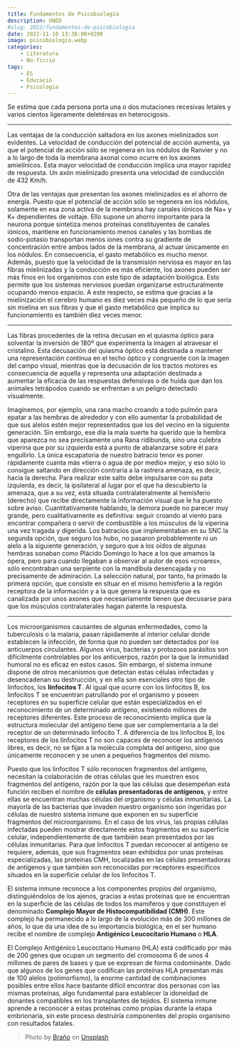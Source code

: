 ```yaml
---
title: Fundamentos de Psicobiología
description: UNED
#slug: 2022/fundamentos-de-psicobiologia
date: 2022-11-10 13:38:00+0200
image: psicobiologia.webp
categories: 
    - Literatura
    - No-ficció
tags:
    - ES
    - Educació
    - Psicologia
---
```


Se estima que cada persona porta una o dos mutaciones recesivas letales y varios cientos ligeramente deletéreas en heterocigosis.

---

Las ventajas de la conducción saltadora en los axones mielinizados son evidentes. La velocidad de conducción del potencial de acción aumenta, ya que el potencial de acción sólo se regenera en los nódulos de Ranvier y no a lo largo de toda la membrana axonal como ocurre en los axones amielínicos. Esta mayor velocidad de conducción implica una mayor rapidez de respuesta. Un axón mielinizado presenta una velocidad de conducción de 432 Km/h.

Otra de las ventajas que presentan los axones mielinizados es el ahorro de energía. Puesto que el potencial de acción sólo se regenera en los nódulos, solamente en esa zona activa de la membrana hay canales iónicos de Na+ y K+ dependientes de voltaje. Ello supone un ahorro importante para la neurona porque sintetiza menos proteínas constituyentes de canales iónicos, mantiene en funcionamiento menos canales y las bombas de sodio-potasio transportan menos iones contra su gradiente de concentración entre ambos lados de la membrana, al actuar únicamente en los nódulos. En consecuencia, el gasto metabólico es mucho menor. Además, puesto que la velocidad de la transmisión nerviosa es mayor en las fibras mielinizadas y la conducción es más eficiente, los axones pueden ser más finos en los organismos con este tipo de adaptación biológica. Esto permite que los sistemas nerviosos puedan organizarse estructuralmente ocupando menos espacio. A este respecto, se estima que gracias a la mielinización el cerebro humano es diez veces más pequeño de lo que sería sin mielina en sus fibras y que el gasto metabólico que implica su funcionamiento es también diez veces menor.

---

Las fibras procedentes de la retina decusan en el quiasma óptico para solventar la inversión de 180º que experimenta la imagen al atravesar el cristalino. Esta decusación del quiasma óptico está destinada a mantener una representación continua en el techo óptico y congruente con la imagen del campo visual, mientras que la decusación de los tractos
motores es consecuencia de aquella y representa una adaptación destinada a aumentar la eficacia de las respuestas defensivas o de huida que dan los animales tetrápodos cuando se enfrentan a un peligro detectado visualmente.

Imaginemos, por ejemplo, una rana macho croando a todo pulmón para epatar a las hembras de alrededor y con ello aumentar la probabilidad de que sus alelos estén mejor representados que los del vecino en la siguiente generación. Sin embargo, ese día la mala suerte ha querido que la hembra que aparezca no sea precisamente una Rana ridibunda, sino una culebra viperina que por su izquierda está a punto de abalanzarse sobre él para engullirlo. La única escapatoria de nuestro batracio tenor es poner rápidamente cuanta más «tierra o agua de por medio» mejor, y eso sólo lo consigue saltando en dirección contraria a la rastrera amenaza, es decir, hacia la derecha. Para realizar este salto debe impulsarse con su pata izquierda, es decir, la ipsilateral al lugar por el que ha descubierto la amenaza, que a su vez, está situada contralateralmente al hemisferio (derecho) que recibe directamente la información visual que le ha puesto sobre aviso. Cuantitativamente hablando, la demora puede no parecer muy grande, pero cualitativamente es definitiva: seguir croando al viento para encontrar compañera o servir de combustible a los músculos de la viperina una vez tragada y digerida. Los batracios que implementaban en su SNC la segunda opción, que seguro los hubo, no pasaron probablemente ni un alelo a la siguiente generación, y seguro que a los oídos de algunas hembras sonaban como Plácido Domingo lo hace a los que amamos la ópera, pero para cuando llegaban a observar al autor de esos «croares», sólo encontraban una serpiente con la mandíbula desencajada y no precisamente de admiración. La selección natural, por tanto, ha primado la primera opción, que consiste en situar en el mismo hemisferio a la región receptora de la información y a la que genera la respuesta que es canalizada por unos axones que necesariamente tienen que decusarse para que los músculos contralaterales hagan patente la respuesta.

---

Los microorganismos causantes de algunas enfermedades, como la tuberculosis o la malaria, pasan rápidamente al interior celular donde establecen la infección, de forma que no pueden ser detectados por los anticuerpos circulantes. Algunos virus, bacterias y protozoos parásitos son difícilmente controlables por los anticuerpos, razón por la que la inmunidad humoral no es eficaz en estos casos. Sin embargo, el sistema inmune dispone de otros mecanismos que detectan estas células infectadas y desencadenan su destrucción, y en ella son esenciales otro tipo de linfocitos, los **linfocitos T**. Al igual que ocurre con los linfocitos B, los linfocitos T se encuentran patrullando por el organismo y poseen receptores en su superficie celular que están especializados en el reconocimiento de un determinado antígeno, existiendo millones de receptores diferentes. Este proceso de reconocimiento implica que la estructura molecular del antígeno tiene que ser complementaria a la del receptor de un determinado linfocito T. A diferencia de los linfocitos B, los receptores de los linfocitos T no son capaces de reconocer los antígenos libres, es decir, no se fijan a la molécula completa del antígeno, sino que únicamente reconocen y se unen a pequeños fragmentos del mismo.

Puesto que los linfocitos T sólo reconocen fragmentos del antígeno, necesitan la colaboración de otras células que les muestren esos fragmentos del antígeno, razón por la que las células que desempeñan esta función reciben el nombre de **células presentadoras de antígenos**, y entre ellas se encuentran muchas células del organismo y células inmunitarias. La mayoría de las bacterias que invaden nuestro organismo son ingeridas por células de nuestro sistema inmune que exponen en su superficie fragmentos del microorganismo. En el caso de los virus, las propias células infectadas pueden mostrar directamente estos fragmentos en su superficie celular, independientemente de que también sean presentados por las células inmunitarias. Para que linfocitos T puedan reconocer al antígeno se requiere, además, que sus fragmentos sean exhibidos por unas proteínas especializadas, las proteínas CMH, localizadas en las células presentadoras de antígenos y que también son reconocidas por receptores específicos situados en la superficie celular de los linfocitos T.

El sistema inmune reconoce a los componentes propios del organismo, distinguiéndolos de los ajenos, gracias a estas proteínas que se encuentran en la superficie de las células de todos los mamíferos y que constituyen el denominado **Complejo Mayor de Histocompatibilidad (CMH)**. Este complejo ha permanecido a lo largo de la evolución más de 300 millones de años, lo que da una idea de su importancia biológica; en el ser humano recibe el nombre de complejo **Antigénico Leucocitario Humano** o **HLA**.

El Complejo Antigénico Leucocitario Humano (HLA) está codificado por más de 200 genes que ocupan un segmento del cromosoma 6 de unos 4 millones de pares de bases y que se expresan de forma codominante. Dado que algunos de los genes que codifican las proteínas HLA presentan más de 100 alelos (polimorfismo), la enorme cantidad de combinaciones posibles entre ellos hace bastante difícil encontrar dos personas con las mismas proteínas, algo fundamental para establecer la idoneidad de donantes compatibles en los transplantes de tejidos. El sistema inmune aprende a reconocer a estas proteínas como propias durante la etapa embrionaria, sin este proceso destruiría componentes del propio organismo con resultados fatales.


> Photo by [Braňo](https://unsplash.com/@3dparadise?utm_source=unsplash&utm_medium=referral&utm_content=creditCopyText) on [Unsplash](https://unsplash.com/s/photos/cell?utm_source=unsplash&utm_medium=referral&utm_content=creditCopyText)
  